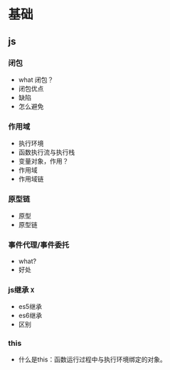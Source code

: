 # 基础

## js

### 闭包

- what 闭包？
- 闭包优点
- 缺陷
- 怎么避免

### 作用域

- 执行环境
- 函数执行流与执行栈
- 变量对象，作用？
- 作用域
- 作用域链

### 原型链

- 原型
- 原型链

### 事件代理/事件委托

- what?
- 好处

### js继承 `X`

- es5继承
- es6继承
- 区别

### this

- 什么是this：函数运行过程中与执行环境绑定的对象。